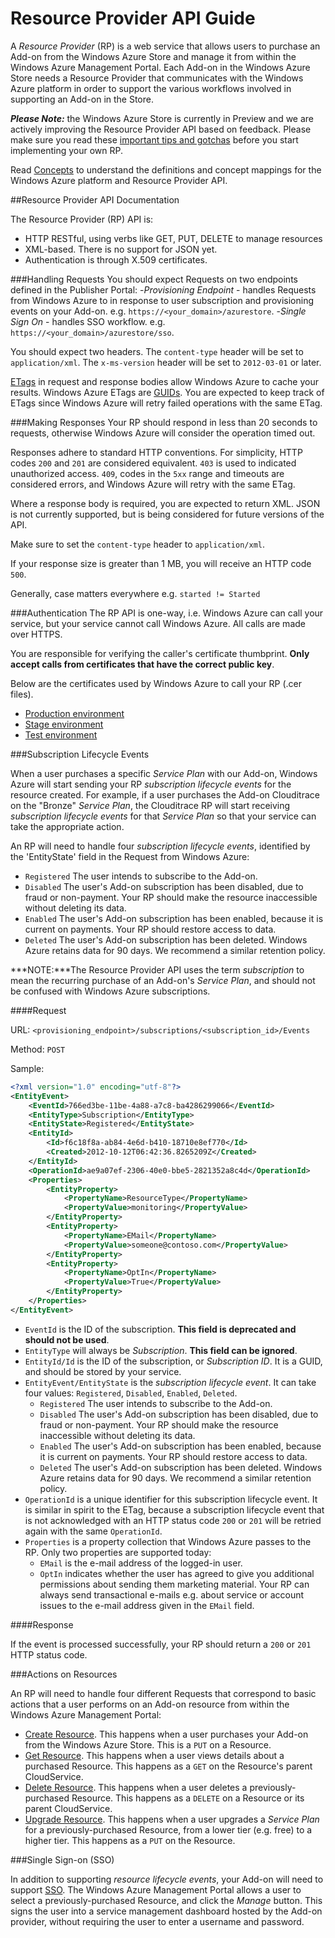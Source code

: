 # Resource Provider API Guide

A _Resource Provider_ (RP) is a web service that allows users to purchase an Add-on from the Windows Azure Store and manage it from within the Windows Azure Management Portal.  Each Add-on in the Windows Azure Store needs a Resource Provider that communicates with the Windows Azure platform in order to support the various workflows involved in supporting an Add-on in the Store.

***Please Note:*** the Windows Azure Store is currently in Preview and we are actively improving the Resource Provider API based on feedback. Please make sure you read these  [important tips and gotchas](https://github.com/WindowsAzure/azure-resource-provider-sdk/tree/master/docs/tips-and-tricks.md) before you start implementing your own RP.

Read [Concepts](https://github.com/WindowsAzure/azure-resource-provider-sdk/tree/master/docs/concepts.md) to understand the definitions and concept mappings for the Windows Azure platform and Resource Provider API.

##Resource Provider API Documentation

The Resource Provider (RP) API is:

- HTTP RESTful, using verbs like GET, PUT, DELETE to manage resources
- XML-based. There is no support for JSON yet.
- Authentication is through X.509 certificates.

###Handling Requests
You should expect Requests on two endpoints defined in the Publisher Portal:
-_Provisioning Endpoint_ - handles Requests from Windows Azure to in response to user subscription and provisioning events on your Add-on.  e.g. `https://<your_domain>/azurestore`.
-_Single Sign On_ - handles SSO workflow. e.g. `https://<your_domain>/azurestore/sso`.

You should expect two headers. The `content-type` header will be set to `application/xml`. The `x-ms-version` header will be set to `2012-03-01` or later.

[ETags](http://en.wikipedia.org/wiki/HTTP_ETag) in request and response bodies allow Windows Azure to cache your results. Windows Azure ETags are [GUIDs](http://en.wikipedia.org/wiki/Globally_unique_identifier). You are expected to keep track of ETags since Windows Azure will retry failed operations with the same ETag.

###Making Responses
Your RP should respond in less than 20 seconds to requests, otherwise Windows Azure will consider the operation timed out.

Responses adhere to standard HTTP conventions. For simplicity, HTTP codes `200` and `201` are considered equivalent. `403` is used to indicated unauthorized access. `409`, codes in the `5xx` range and timeouts are considered errors, and Windows Azure will retry with the same ETag.

Where a response body is required, you are expected to return XML. JSON is not currently supported, but is being considered for future versions of the API.

Make sure to set the `content-type` header to `application/xml`.

If your response size is greater than 1 MB, you will receive an HTTP code `500`.

Generally, case matters everywhere e.g. `started != Started`

###Authentication
The RP API is one-way, i.e. Windows Azure can call your service, but your service cannot call Windows Azure. All calls are made over HTTPS.

You are responsible for verifying the caller's certificate thumbprint. **Only accept calls from certificates that have the correct public key**.

Below are the certificates used by Windows Azure to call your RP (.cer files).

- [Production environment](https://raw.github.com/WindowsAzure/azure-resource-provider-sdk/master/docs/misc/AzureStoreProduction.cer)
- [Stage environment](https://raw.github.com/WindowsAzure/azure-resource-provider-sdk/master/docs/misc/AzureStoreStage.cer)
- [Test environment](https://raw.github.com/WindowsAzure/azure-resource-provider-sdk/master/docs/misc/AzureStoreTest.cer)


###Subscription Lifecycle Events

When a user purchases a specific _Service Plan_ with our Add-on, Windows Azure will start sending your RP _subscription lifecycle events_ for the resource created. For example, if a user purchases the Add-on Clouditrace on the "Bronze" _Service Plan_, the Clouditrace RP will start receiving _subscription lifecycle events_ for that _Service Plan_ so that your service can take the appropriate action. 

An RP will need to handle four _subscription lifecycle events_, identified by the 'EntityState' field in the Request from Windows Azure:
- `Registered` The user intends to subscribe to the Add-on.
- `Disabled` The user's Add-on subscription has been disabled, due to fraud or non-payment. Your RP should make the resource inaccessible without deleting its data.
- `Enabled` The user's Add-on subscription has been enabled, because it is current on payments. Your RP should restore access to data.
- `Deleted` The user's Add-on subscription has been deleted. Windows Azure retains data for 90 days. We recommend a similar retention policy.

***NOTE:***The Resource Provider API uses the term _subscription_ to mean the recurring purchase of an Add-on's _Service Plan_, and should not be confused with Windows Azure subscriptions. 

####Request

URL: `<provisioning_endpoint>/subscriptions/<subscription_id>/Events`

Method: `POST`

Sample:

```xml
<?xml version="1.0" encoding="utf-8"?>
<EntityEvent>
	<EventId>766ed3be-11be-4a88-a7c8-ba4286299066</EventId>
	<EntityType>Subscription</EntityType>
	<EntityState>Registered</EntityState>
	<EntityId>
		<Id>f6c18f8a-ab84-4e6d-b410-18710e8ef770</Id>
		<Created>2012-10-12T06:42:36.8265209Z</Created>
	</EntityId>
	<OperationId>ae9a07ef-2306-40e0-bbe5-2821352a8c4d</OperationId>
	<Properties>
		<EntityProperty>
			<PropertyName>ResourceType</PropertyName>
			<PropertyValue>monitoring</PropertyValue>
		</EntityProperty>
		<EntityProperty>
			<PropertyName>EMail</PropertyName>
			<PropertyValue>someone@contoso.com</PropertyValue>
		</EntityProperty>
		<EntityProperty>
			<PropertyName>OptIn</PropertyName>
			<PropertyValue>True</PropertyValue>
		</EntityProperty>
	</Properties>
</EntityEvent>
```

- `EventId` is the ID of the subscription. **This field is deprecated and should not be used**.
- `EntityType` will always be _Subscription_. **This field can be ignored**.
- `EntityId/Id` is the ID of the subscription, or _Subscription ID_. It is a GUID, and should be stored by your service. 
- `EntityEvent/EntityState` is the _subscription lifecycle event_. It can take four values: `Registered`, `Disabled`, `Enabled`, `Deleted`.
  - `Registered` The user intends to subscribe to the Add-on.
  - `Disabled` The user's Add-on subscription has been disabled, due to fraud or non-payment. Your RP should make the resource inaccessible without deleting its data.
  - `Enabled` The user's Add-on subscription has been enabled, because it is current on payments. Your RP should restore access to data.
  - `Deleted` The user's Add-on subscription has been deleted. Windows Azure retains data for 90 days. We recommend a similar retention policy.
- `OperationId` is a unique identifier for this subscription lifecycle event. It is similar in spirit to the ETag, because a subscription lifecycle event that is not acknowledged with an HTTP status code `200` or `201` will be retried again with the same `OperationId`.
- `Properties` is a property collection that Windows Azure passes to the RP. Only two properties are supported today:
  - `EMail` is the e-mail address of the logged-in user.
  - `OptIn` indicates whether the user has agreed to give you additional permissions about sending them marketing material. Your RP can always send transactional e-mails e.g. about service or account issues to the e-mail address given in the `EMail` field.

####Response

If the event is processed successfully, your RP should return a `200` or `201` HTTP status code.

###Actions on Resources 

An RP will need to handle four different Requests that correspond to basic actions that a user performs on an Add-on resource from within the Windows Azure Management Portal: 

- [Create Resource](https://github.com/WindowsAzure/azure-resource-provider-sdk/tree/master/docs/api-resource-create.md). This happens when a user purchases your Add-on from the Windows Azure Store. This is a `PUT` on a Resource.
- [Get Resource](https://github.com/WindowsAzure/azure-resource-provider-sdk/tree/master/docs/api-resource-get.md). This happens when a user views details about a purchased Resource. This happens as a `GET` on the Resource's parent CloudService.
- [Delete Resource](https://github.com/WindowsAzure/azure-resource-provider-sdk/tree/master/docs/api-resource-delete.md). This happens when a user deletes a previously-purchased Resource. This happens as a `DELETE` on a Resource or its parent CloudService.
- [Upgrade Resource](https://github.com/WindowsAzure/azure-resource-provider-sdk/tree/master/docs/api-resource-upgrade.md). This happens when a user upgrades a _Service Plan_ for a previously-purchased Resource, from a lower tier (e.g. free) to a higher tier. This happens as a `PUT` on the Resource.


###Single Sign-on (SSO)

In addition to supporting _resource lifecycle events_, your Add-on will need to support [SSO](https://github.com/WindowsAzure/azure-resource-provider-sdk/tree/master/docs/api-sso.md). The Windows Azure Management Portal allows a user to select a previously-purchased Resource, and click the _Manage_ button. This signs the user into a service management dashboard hosted by the Add-on provider, without requiring the user to enter a username and password.

